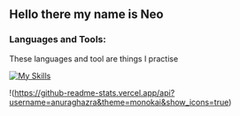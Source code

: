 ## Hello there my name is Neo

### Languages and Tools:
<p> These languages and tool are things I practise </p>

[![My Skills](https://skillicons.dev/icons?i=js,react,nodejs,php,html,css,vscode)](https://skillicons.dev)

!(https://github-readme-stats.vercel.app/api?username=anuraghazra&theme=monokai&show_icons=true)

<!--
**naalt0/naalt0** is a ✨ _special_ ✨ repository because its `README.md` (this file) appears on your GitHub profile.

Here are some ideas to get you started:

- 🔭 I’m currently working on ...
- 🌱 I’m currently learning ...
- 👯 I’m looking to collaborate on ...
- 🤔 I’m looking for help with ...
- 💬 Ask me about ...
- 📫 How to reach me: ...
- 😄 Pronouns: ...
- ⚡ Fun fact: ...
-->
